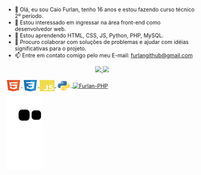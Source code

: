 - 👋 Olá, eu sou Caio Furlan, tenho 16 anos e estou fazendo curso técnico 2º período.
- 👀 Estou interessado em ingressar na área front-end como desenvolvedor web.
- 🌱 Estou aprendendo HTML, CSS, JS, Python, PHP, MySQL.
- 💞️ Procuro colaborar com soluções de problemas e ajudar com idéias significativas para o projeto.
- 📫 Entre em contato comigo pelo meu E-mail: furlangithub@gmail.com

<div align="center">
  <a href="https://github.com/FurlanCaio">
  <img height="180em" src="https://github-readme-stats.vercel.app/api?username=FurlanCaio&show_icons=true&theme=tokyonight&include_all_commits=true&count_private=true"/>
  <img height="180em" src="https://github-readme-stats.vercel.app/api/top-langs/?username=FurlanCaio&layout=compact&langs_count=7&theme=tokyonight"/>
</div>

<div style="display: inline_block"><br>
  <img align="center" alt="Furlan-HTML" height="30" width="40" src="https://raw.githubusercontent.com/devicons/devicon/master/icons/html5/html5-original.svg">
    <img align="center" alt="Furlan-CSS" height="30" width="40" src="https://raw.githubusercontent.com/devicons/devicon/master/icons/css3/css3-original.svg">
  <img align="center" alt="Furlan-Js" height="30" width="40" src="https://raw.githubusercontent.com/devicons/devicon/master/icons/javascript/javascript-plain.svg">
  <img align="center" alt="Furlan-Python" height="30" width="40" src="https://raw.githubusercontent.com/devicons/devicon/master/icons/python/python-original.svg">
  <img align="center" alt="Furlan-PHP" height="40" width="50" src="https://cdn.jsdelivr.net/gh/devicons/devicon/icons/php/php-original.svg" />
</div>

![Snake animation](https://github.com/FurlanCaio/FurlanCaio/blob/output/github-contribution-grid-snake.svg)
